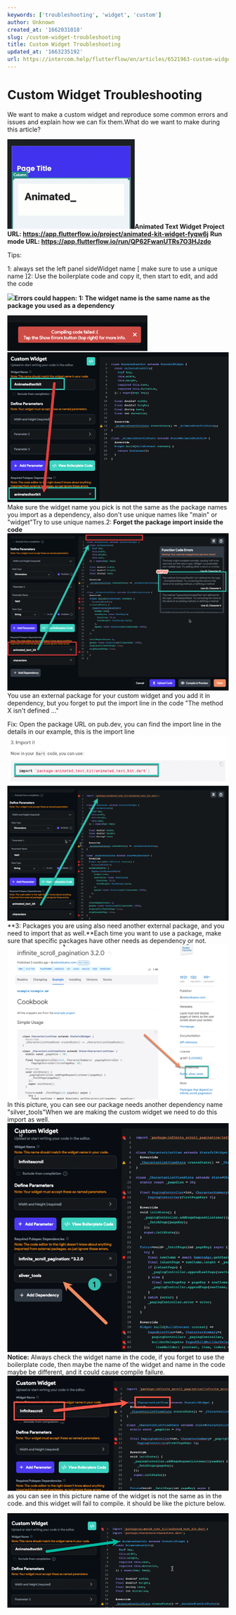 ```yaml
---
keywords: ['troubleshooting', 'widget', 'custom']
author: Unknown
created_at: '1662031018'
slug: /custom-widget-troubleshooting
title: Custom Widget Troubleshooting
updated_at: '1663235192'
url: https://intercom.help/flutterflow/en/articles/6521963-custom-widget-troubleshooting
---
```

# Custom Widget Troubleshooting

We want to make a custom widget and reproduce some common errors and issues and explain how we can fix them.What do we want to make during this article?

![](../../assets/20250430121322843622.gif)**Animated Text Widget**
**Project URL: https://app.flutterflow.io/project/animated-kit-widget-fyqw6j**
**Run mode URL:  https://app.flutterflow.io/run/QP62FwanUTRs7O3HJzdo**

Tips:

1: always set the left panel sideWidget name [ make sure to use a unique name ]2: Use the boilerplate code and copy it, then start to edit, and add the code

![](../../assets/20250430121323364253.gif)**Errors could happen:**​
**1: The widget name is the same name as the package you used as a dependency**

![](../../assets/20250430121324152439.png)
![](../../assets/20250430121324382074.png)Make sure the widget name you pick is not the same as the package names you import as a dependency, also don't use unique names like "main" or "widget"Try to use unique names.2: **Forget the package import inside the code**​
![](../../assets/20250430121324695186.png)You use an external package for your custom widget and you add it in dependency, but you forget to put the import line in the code
"The method X isn't defined ..."

Fix: Open the package URL on pub.dev, you can find the import line in the details
in our example, this is the import line​
![](../../assets/20250430121324981835.png)![](../../assets/20250430121325311155.png)
**3: Packages you are using also need another external package, and you need to import that as well.**Each time you want to use a package, make sure that specific packages have other needs as dependency or not.​
![](../../assets/20250430121325659677.png)In this picture, you can see our package needs another dependency name "silver_tools"When we are making the custom widget we need to do this import as well.​
![](../../assets/20250430121325972589.png)**Notice:** Always check the widget name in the code, if you forget to use the boilerplate code, then maybe the name of the widget and name in the code maybe be different, and it could cause compile failure.​
![](../../assets/20250430121326300880.png)as you can see in this picture name of the widget is not the same as in the code. and this widget will fail to compile.
it should be like the picture below.

![](../../assets/20250430121326628836.png)

